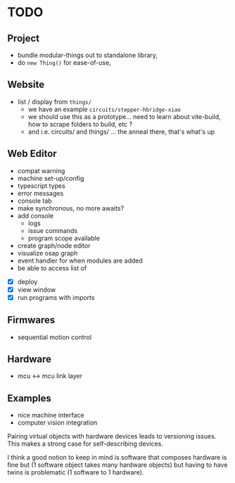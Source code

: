 # TODO

## Project

- bundle modular-things out to standalone library, 
- do `new Thing()` for ease-of-use, 

## Website 

- list / display from `things/` 
  - we have an example `circuits/stepper-hbridge-xiao`
  - we should use this as a prototype... need to learn about vite-build, how to scrape folders to build, etc ? 
  - and i.e. circuits/ and things/ ... the anneal there, that's what's up 

## Web Editor

- compat warning
- machine set-up/config
- typescript types
- error messages
- console tab
- make synchronous, no more awaits?
- add console
  - logs
  - issue commands
  - program scope available
- create graph/node editor
- visualize osap graph
- event handler for when modules are added
- be able to access list of 
- [x] deploy
- [x] view window
- [x] run programs with imports

## Firmwares

- sequential motion control

## Hardware

- mcu <-> mcu link layer

## Examples

- nice machine interface
- computer vision integration

Pairing virtual objects with hardware devices leads to versioning issues. This makes a strong case for self-describing devices.

I think a good notion to keep in mind is software that composes hardware is fine but (1 software object takes many hardware objects) but having to have twins is problematic (1 software to 1 hardware).
